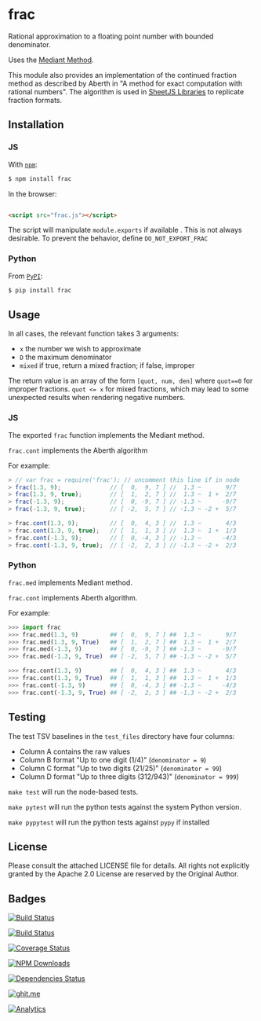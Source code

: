 # frac

Rational approximation to a floating point number with bounded denominator.

Uses the [Mediant Method](https://en.wikipedia.org/wiki/Mediant_method).

This module also provides an implementation of the continued fraction method as
described by Aberth in "A method for exact computation with rational numbers".
The algorithm is used in <a href="http://sheetjs.com">SheetJS Libraries</a> to
replicate fraction formats.

## Installation

### JS

With [`npm`](https://www.npmjs.org/package/frac):

```bash
$ npm install frac
```

In the browser:

```html

<script src="frac.js"></script>
```

The script will manipulate `module.exports` if available .  This is not always
desirable.  To prevent the behavior, define `DO_NOT_EXPORT_FRAC`

### Python

From [`PyPI`](https://pypi.python.org/pypi/frac):

```bash
$ pip install frac
```

## Usage

In all cases, the relevant function takes 3 arguments:

 - `x` the number we wish to approximate
 - `D` the maximum denominator
 - `mixed` if true, return a mixed fraction; if false, improper

The return value is an array of the form `[quot, num, den]` where `quot==0`
for improper fractions.  `quot <= x` for mixed fractions, which may lead to some
unexpected results when rendering negative numbers.

### JS

The exported `frac` function implements the Mediant method.

`frac.cont` implements the Aberth algorithm

For example:

```js
> // var frac = require('frac'); // uncomment this line if in node
> frac(1.3, 9);              // [  0,  9, 7 ] //  1.3 ~       9/7
> frac(1.3, 9, true);        // [  1,  2, 7 ] //  1.3 ~  1 +  2/7
> frac(-1.3, 9);             // [  0, -9, 7 ] // -1.3 ~      -9/7
> frac(-1.3, 9, true);       // [ -2,  5, 7 ] // -1.3 ~ -2 +  5/7

> frac.cont(1.3, 9);         // [  0,  4, 3 ] //  1.3 ~       4/3
> frac.cont(1.3, 9, true);   // [  1,  1, 3 ] //  1.3 ~  1 +  1/3
> frac.cont(-1.3, 9);        // [  0, -4, 3 ] // -1.3 ~      -4/3
> frac.cont(-1.3, 9, true);  // [ -2,  2, 3 ] // -1.3 ~ -2 +  2/3
```


### Python

`frac.med` implements Mediant method.

`frac.cont` implements Aberth algorithm.

For example:

```py
>>> import frac
>>> frac.med(1.3, 9)         ## [  0,  9, 7 ] ##  1.3 ~       9/7
>>> frac.med(1.3, 9, True)   ## [  1,  2, 7 ] ##  1.3 ~  1 +  2/7
>>> frac.med(-1.3, 9)        ## [  0, -9, 7 ] ## -1.3 ~      -9/7
>>> frac.med(-1.3, 9, True)  ## [ -2,  5, 7 ] ## -1.3 ~ -2 +  5/7

>>> frac.cont(1.3, 9)        ## [  0,  4, 3 ] ##  1.3 ~       4/3
>>> frac.cont(1.3, 9, True)  ## [  1,  1, 3 ] ##  1.3 ~  1 +  1/3
>>> frac.cont(-1.3, 9)       ## [  0, -4, 3 ] ## -1.3 ~      -4/3
>>> frac.cont(-1.3, 9, True) ## [ -2,  2, 3 ] ## -1.3 ~ -2 +  2/3
```

## Testing

The test TSV baselines in the `test_files` directory have four columns:

- Column A contains the raw values
- Column B format "Up to one digit (1/4)" (`denominator = 9`)
- Column C format "Up to two digits (21/25)" (`denominator = 99`)
- Column D format "Up to three digits (312/943)" (`denominator = 999`)

`make test` will run the node-based tests.

`make pytest` will run the python tests against the system Python version.

`make pypytest` will run the python tests against `pypy` if installed

## License

Please consult the attached LICENSE file for details.  All rights not explicitly
granted by the Apache 2.0 License are reserved by the Original Author.

## Badges

[![Build Status](https://saucelabs.com/browser-matrix/frac.svg)](https://saucelabs.com/u/frac)

[![Build Status](https://travis-ci.org/SheetJS/frac.svg?branch=master)](https://travis-ci.org/SheetJS/frac)

[![Coverage Status](http://img.shields.io/coveralls/SheetJS/frac/master.svg)](https://coveralls.io/r/SheetJS/frac?branch=master)

[![NPM Downloads](https://img.shields.io/npm/dt/frac.svg)](https://npmjs.org/package/frac)

[![Dependencies Status](https://david-dm.org/sheetjs/frac/status.svg)](https://david-dm.org/sheetjs/frac)

[![ghit.me](https://ghit.me/badge.svg?repo=sheetjs/js-xlsx)](https://ghit.me/repo/sheetjs/js-xlsx)

[![Analytics](https://ga-beacon.appspot.com/UA-36810333-1/SheetJS/frac?pixel)](https://github.com/SheetJS/frac)
